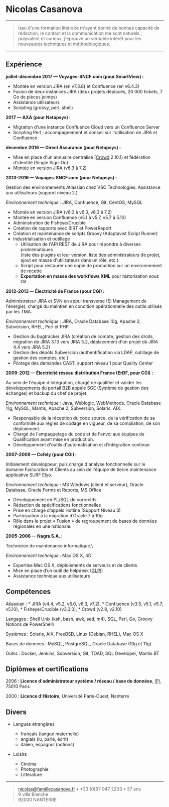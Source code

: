 Nicolas Casanova
============

----

>  Issu d'une formation littéraire m'ayant donné de bonnes capacité de
>  rédaction, le contact et la communication me sont naturels ;
>  polyvalent et curieux, j'éprouve un véritable intérêt pour les
>  nouveautés techniques et méthodologiques.

----


Expérience
----------
**juillet-décembre 2017 — Voyages-SNCF.com (pour SmartView) :**

* Montée en version JIRA (en v7.3.8) et Confluence (en v6.4.3)
* Fusion de deux instances JIRA (deux projets déplacés, 20 000 tickets, 7 Go de pièces jointes)
* Assistance utilisateurs
* Scripting (groovy, perl, shell)

**2017 — AXA (pour Netapsys) :**

* Migration d'une instance Confluence Cloud vers un Confluence Server
* Scripting Perl ; accompagnement et conseil sur l'utilisation de JIRA et Confluence

**décembre 2016 — Direct Assurance (pour Netapsys) :**

* Mise en place d'un annuaire centralisé ([Crowd](https://www.atlassian.com/software/crowd/) 2.10.1) et fédération d'identité (Single Sign-On)
* Montée en version JIRA (v6.3 à 7.2)

**2013-2016 — Voyages-SNCF.com (pour Netapsys) :**

Gestion des environnements Atlassian chez VSC Technologies. Assistance aux utilisateurs (support niveau 2.)

*Environnement technique :* JIRA, Confluence, Git, CentOS, MySQL

* Montée en version JIRA (v6.0 à v6.3, v6.3 à 7.2)
* Montée en version Confluence (v5.1 à v5.7, v5.7 à 5.10)
* Administration de Fisheye/Crucible
* Création de rapports avec BIRT et PowerReport
* Création et maintenance de scripts Groovy (Adaptavist Script Runner)
* Industrialisation et outillage
    * Utilisation de l'API REST de JIRA pour répondre à diverses problématiques\
    (liste des plugins et leur version, liste des administrateurs de projet, ajout en masse d'utilisateurs dans un rôle, etc.)
    * Script pour restaurer une copie de production sur un environnement de recette
    * **Exportation en masse des workflows XML** pour historisation sous Git

**2012-2013 — Électricité de France (pour CGI) :**

Administrateur JIRA et SVN en appui transverse (SI Management de l'énergie),
chargé du maintien en condition opérationnelle des outils utilisés par les TMA.

*Environnement technique* : JIRA, Oracle Database 10g, Apache 2, Subversion, RHEL, Perl et PHP

* Gestion du bugtracker JIRA (création de compte, gestion des droits, migration
  de JIRA 3.13 vers JIRA 5.2, déplacement d'un projet de JIRA 4.4 vers JIRA 5.2)
* Gestion des dépôts Subversion (authentification via LDAP, outillage de gestion des comptes, etc.)
* Pilotage des demandes CAST, support niveau 1 pour Quality Center

**2009-2012 — Électricité réseau distribution France (ErDF, pour CGI) :**

Au sein de l'équipe d'intégration, chargé de qualifier et valider les
développements du portail B2B appelé SGE (Système de gestion des échanges)
et backup du chef de projet.

*Environnement technique :* Java, Weblogic, WebMethods, Oracle Database 11g,
MySQL, Mantis, Apache 2, Subversion, Solaris, AIX.

* Responsable de la réception du code source, de la vérification de sa
  conformité aux règles de codage en vigueur, de sa compilation, de son déploiement.
* Chargé de l'empaquetage du code et de l'envoi aux équipes de Qualification
  avant mise en production.
* Développement d'outils d'automatisation et d'intégration continue

**2007-2009 — Cofely (pour CGI) :**

Initialement développeur, puis chargé d'analyse fonctionnelle sur le domaine
Facturation et Clients au sein de l'équipe de tierce maintenance applicative
SURF Elyo.

*Environnement technique :* MS Windows (client et serveur), Oracle Database,
Oracle Forms et Reports, MS Office

* Développement en PL/SQL de correctifs
* Rédaction de spécifications fonctionnelles
* Prise en charge d’appels Hotline (Support Niveau 3)
* Participation à la migration d’Oracle 7 à 10g
* Rôle dans le projet « Fusion » de regroupement de bases de données régionales
  en une nationale.

**2005-2006 — Nagra S.A. :**

Technicien de maintenance informatique.\

*Environnement technique :* Mac OS X, 4D

* Expertise Mac OS X, déploiements de serveurs et de clients
* Mise en place d’un outil de helpdesk ([GLPI](http://glpi-project.org/))
* Assistance technique aux utilisateurs


Compétences
--------------------

Atlassian
:   * JIRA (v4.4, v5.2, v6.0, v6.3, v7.2),
    * Confluence (v3.5, v5.1, v5.7, v5.10),
    * Fisheye/Crucible (v3.3.0),
    * Crowd (v2.8, v2.10)

Langages
:	Shell Unix (ksh, bash, awk, sed, m4), SQL, Perl, Go, Groovy\
    Notions de PowerShell\

Systèmes
:	Solaris, AIX, FreeBSD, Linux (Debian, RHEL), Mac OS X

Bases de données
:	MySQL, PostgreSQL, Oracle Database (10g et 11g)

Outils
:	Docker, Jenkins, Subversion, Git, TOAD, SQL Developer, Mantis BT

Diplômes et certifications
---------

2006
:   **Licence d'administrateur système / réseau / base de données**,
    [IPI](http://www.ipi-ecoles.com/category/campus/paris/), 75010 Paris

2000
:   **Licence d'Histoire**, Université Paris-Ouest, Nanterre


Divers
----------------------------------------

* Langues étrangères

     * français (langue maternelle)
     * anglais (lu, parlé, écrit)
     * italien, espagnol (notions)

* Loisirs

     * Cinéma
     * Photographie
     * Littérature

----

> <nicolas@famillecasanova.fr> • +33 (0)67 947 2203 • 37 ans\
> 9 villa Blanche\
> 92000 NANTERRE
